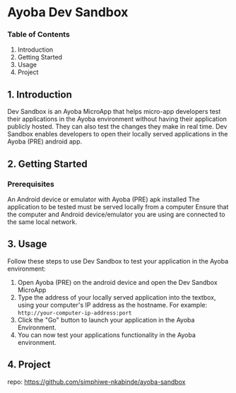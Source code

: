 # Ayoba Dev Sandbox

### Table of Contents
1. Introduction
2. Getting Started
3. Usage
4. Project


## 1. Introduction
Dev Sandbox is an Ayoba MicroApp that helps micro-app developers test their applications in 
the Ayoba environment without having their application publicly hosted. 
They can also test the changes they make in real time. 
Dev Sandbox enables developers to open their locally served applications in the Ayoba (PRE) android app.

## 2. Getting Started

### Prerequisites
An Android device or emulator with Ayoba (PRE) apk installed
The application to be tested must be served locally from a computer
Ensure that the computer and Android device/emulator you are using are connected to the same local network.

## 3. Usage

Follow these steps to use Dev Sandbox to test your application in the Ayoba environment:
1. Open Ayoba (PRE) on the android device and open the Dev Sandbox MicroApp
2. Type the address of your locally served application into the textbox, using your computer's IP address as the hostname. For example: `http://your-computer-ip-address:port`
3. Click the "Go" button to launch your application in the Ayoba Environment.
4. You can now test your applications functionality in the Ayoba environment.

## 4. Project
repo:  https://github.com/simphiwe-nkabinde/ayoba-sandbox

